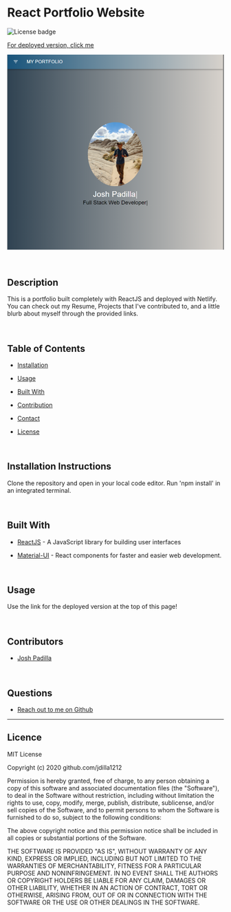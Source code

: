 # React Portfolio Website

![License badge](https://img.shields.io/badge/license-MIT-green)

[For deployed version, click me](https://jdillaportfolio.netlify.app/)

![Image of DEMO application](https://github.com/Jdilla1212/Portfolio/blob/master/myportfolio/src/assets/images/portfolio.png) 

<br>

  ## Description 

  This is a portfolio built completely with ReactJS and deployed with Netlify.  You can check out my Resume, Projects that I've contributed to, and a little blurb about myself through the provided links.
  
<br>

  ## Table of Contents

  * [Installation](#installation)

  * [Usage](#usage)

  * [Built With](#Built)

  * [Contribution](#contributors)

  * [Contact](#Contact) 

  * [License](#License) 

  

<br>

  ## Installation Instructions
  Clone the repository and open in your local code editor.  Run 'npm install' in an integrated terminal.   

<br>

  ## Built With

  * [ReactJS](https://reactjs.org/) - A JavaScript library for building user interfaces

  * [Material-UI](https://material-ui.com/) - React components for faster and easier web development.

<br>

  ## Usage
  Use the link for the deployed version at the top of this page!

<br>

  ## Contributors 

* [Josh Padilla](https://github.com/Jdilla1212)

<br>

  ## Questions 
  
* [Reach out to me on Github](https://github.com/Jdilla1212)

<hr>

  ## Licence 
MIT License

Copyright (c) 2020 github.com/jdilla1212

Permission is hereby granted, free of charge, to any person obtaining a copy
of this software and associated documentation files (the "Software"), to deal
in the Software without restriction, including without limitation the rights
to use, copy, modify, merge, publish, distribute, sublicense, and/or sell
copies of the Software, and to permit persons to whom the Software is
furnished to do so, subject to the following conditions:

The above copyright notice and this permission notice shall be included in all
copies or substantial portions of the Software.

THE SOFTWARE IS PROVIDED "AS IS", WITHOUT WARRANTY OF ANY KIND, EXPRESS OR
IMPLIED, INCLUDING BUT NOT LIMITED TO THE WARRANTIES OF MERCHANTABILITY,
FITNESS FOR A PARTICULAR PURPOSE AND NONINFRINGEMENT. IN NO EVENT SHALL THE
AUTHORS OR COPYRIGHT HOLDERS BE LIABLE FOR ANY CLAIM, DAMAGES OR OTHER
LIABILITY, WHETHER IN AN ACTION OF CONTRACT, TORT OR OTHERWISE, ARISING FROM,
OUT OF OR IN CONNECTION WITH THE SOFTWARE OR THE USE OR OTHER DEALINGS IN THE
SOFTWARE.